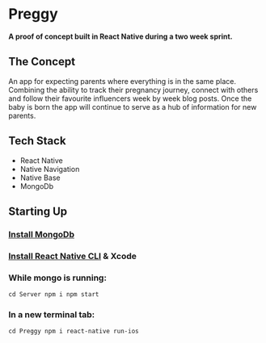 # Preggy

**A proof of concept built in React Native during a two week sprint.**

## The Concept
An app for expecting parents where everything is in the same place.
Combining the ability to track their pregnancy journey, connect with others and follow their favourite influencers week by week blog posts. 
Once the baby is born the app will continue to serve as a hub of information for new parents.

## Tech Stack
* React Native
* Native Navigation
* Native Base
* MongoDb

## Starting Up

### [Install MongoDb](https://treehouse.github.io/installation-guides/mac/mongo-mac.html "Install MongoDb")
### [Install React Native CLI](https://facebook.github.io/react-native/docs/getting-started "Install React-Native") & Xcode

### While mongo is running:
`cd Server
npm i
npm start`

### In a new terminal tab: 
`cd Preggy
npm i
react-native run-ios`
